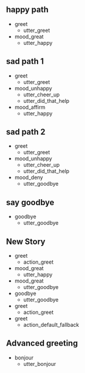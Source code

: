 ## happy path               <!-- name of the story - just for debugging -->
* greet              
  - utter_greet
* mood_great               <!-- user utterance, in format _intent[entities] -->
  - utter_happy

## sad path 1               <!-- this is already the start of the next story -->
* greet
  - utter_greet             <!-- action of the bot to execute -->
* mood_unhappy
  - utter_cheer_up
  - utter_did_that_help
* mood_affirm
  - utter_happy

## sad path 2
* greet
  - utter_greet
* mood_unhappy
  - utter_cheer_up
  - utter_did_that_help
* mood_deny
  - utter_goodbye

## say goodbye
* goodbye
  - utter_goodbye

## New Story

* greet
    - action_greet
* mood_great
    - utter_happy
* mood_great
    - utter_goodbye
* goodbye
    - utter_goodbye
* greet
    - action_greet
* greet
    - action_default_fallback

## Advanced greeting

* bonjour
    - utter_bonjour
